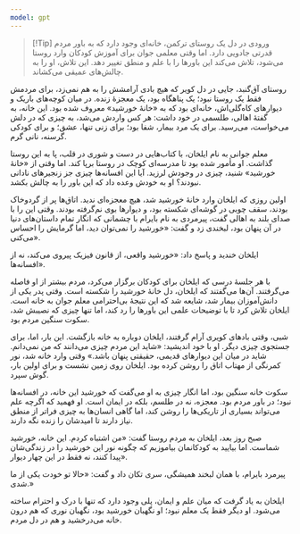 ```yaml
---
model: gpt
---
```


> [!Tip] ورودی
> در دل یک روستای ترکمن، خانه‌ای وجود دارد که به باور مردم قدرتی جادویی دارد. اما وقتی معلمی جوان برای آموزش کودکان وارد روستا می‌شود، تلاش می‌کند این باورها را با علم و منطق تغییر دهد. این تلاش، او را به چالش‌های عمیقی می‌کشاند.

روستای آق‌گنبد، جایی در دل کویر که هیچ بادی آرامشش را به هم نمی‌زد، برای مردمش فقط یک روستا نبود؛ یک پناهگاه بود، یک معجزهٔ زنده. در میان کوچه‌های باریک و دیوارهای کاه‌گلی‌اش، خانه‌ای بود که به «خانهٔ خورشید» معروف شده بود. این خانه، به گفتهٔ اهالی، طلسمی در خود داشت: هر کس واردش می‌شد، به چیزی که در دلش می‌خواست، می‌رسید. برای یک مرد بیمار، شفا بود؛ برای زنی تنها، عشق؛ و برای کودکی گرسنه، نانی گرم.

معلم جوانی به نام ایلخان، با کتاب‌هایی در دست و شوری در قلب، پا به این روستا گذاشت. او مأمور شده بود تا مدرسه‌ای کوچک در روستا برپا کند. اما وقتی از «خانهٔ خورشید» شنید، چیزی در وجودش لرزید. آیا این افسانه‌ها چیزی جز زنجیرهای نادانی نبودند؟ او به خودش وعده داد که این باور را به چالش بکشد.

اولین روزی که ایلخان وارد خانهٔ خورشید شد، هیچ معجزه‌ای ندید. اتاق‌ها پر از گردوخاک بودند، سقف چوبی در گوشه‌ای شکسته بود، و دیوارها بوی نم‌گرفته بودند. وقتی این را با صدای بلند به اهالی گفت، پیرمردی به نام بایرام با چشمانی که انگار تمام داستان‌های دنیا در آن پنهان بود، لبخندی زد و گفت: «خورشید را نمی‌توان دید، اما گرمایش را احساس می‌کنی».

ایلخان خندید و پاسخ داد: «خورشید واقعی، از قانون فیزیک پیروی می‌کند، نه از افسانه‌ها».

با هر جلسهٔ درسی که ایلخان برای کودکان برگزار می‌کرد، مردم بیشتر از او فاصله می‌گرفتند. آن‌ها می‌گفتند که ایلخان، دل خانهٔ خورشید را شکسته است. وقتی پدر یکی از دانش‌آموزان بیمار شد، شایعه شد که این نتیجهٔ بی‌احترامی معلم جوان به خانه است. ایلخان تلاش کرد تا با توضیحات علمی این باورها را رد کند، اما تنها چیزی که نصیبش شد، سکوت سنگین مردم بود.

شبی، وقتی بادهای کویری آرام گرفتند، ایلخان دوباره به خانه بازگشت. این بار، اما، برای جستجوی چیزی دیگر. او با خود اندیشید: «شاید این مردم چیزی می‌دانند که من نمی‌دانم. شاید در میان این دیوارهای قدیمی، حقیقتی پنهان باشد.» وقتی وارد خانه شد، نور کمرنگی از مهتاب اتاق را روشن کرده بود. ایلخان روی زمین نشست و برای اولین بار، گوش سپرد.

سکوت خانه سنگین بود، اما انگار چیزی به او می‌گفت که خورشید این خانه، در افسانه‌ها نبود؛ در باور مردم بود. معجزه، نه در طلسم، بلکه در ایمان است. او فهمید که اگرچه علم می‌تواند بسیاری از تاریکی‌ها را روشن کند، اما گاهی انسان‌ها به چیزی فراتر از منطق نیاز دارند تا امیدشان را زنده نگه دارند.

صبح روز بعد، ایلخان به مردم روستا گفت: «من اشتباه کردم. این خانه، خورشید شماست. اما بیایید به کودکانمان بیاموزیم که چگونه نور این خورشید را در زندگی‌شان پیدا کنند، نه فقط در این چهار دیوار».

پیرمرد بایرام، با همان لبخند همیشگی، سری تکان داد و گفت: «حالا تو خودت یکی از ما شدی.»

ایلخان به یاد گرفت که میان علم و ایمان، پلی وجود دارد که تنها با درک و احترام ساخته می‌شود. او دیگر فقط یک معلم نبود؛ او نگهبان خورشید بود، نگهبان نوری که هم درون خانه می‌درخشید و هم در دل مردم.